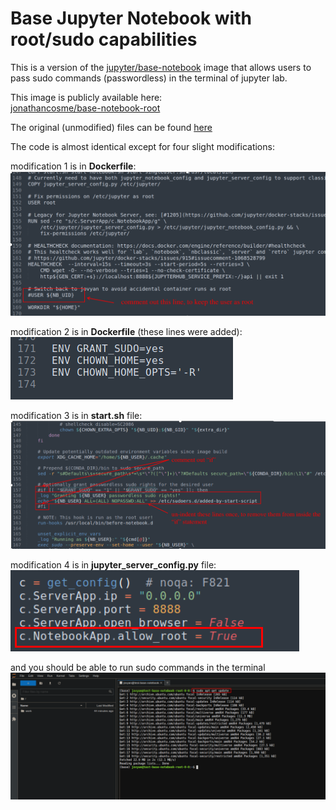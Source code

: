 # Base Jupyter Notebook with root/sudo capabilities

This is a version of the [jupyter/base-notebook](https://hub.docker.com/r/jupyter/base-notebook/) image that allows users to pass sudo commands (passwordless) in the terminal of jupyter lab.

This image is publicly available here:  
[jonathancosme/base-notebook-root](https://hub.docker.com/repository/docker/jonathancosme/base-notebook-root)  

The original (unmodified) files can be found [here](https://github.com/jupyter/docker-stacks/tree/main/base-notebook)

The code is almost identical except for four slight modifications:

modification 1 is in **Dockerfile**:  
![](images/image_1.png)  
  
modification 2 is in **Dockerfile** (these lines were added):  
![](images/image_5.png)  
  
modification 3 is in **start.sh** file:
![](images/image_2.png)  
  
modification 4 is in **jupyter_server_config.py** file:
![](images/image_4.png)  
  
and you should be able to run sudo commands in the terminal  
![](images/image_3.png)  
  